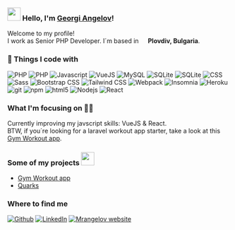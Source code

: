 ### <img src="https://media.giphy.com/media/hvRJCLFzcasrR4ia7z/giphy.gif" width="30px"> Hello, I'm [Georgi Angelov](https://mrangelov.ga/#AboutMe)!
<p>Welcome to my profile! </br>
I work as Senior PHP Developer. I´m based in <img src="https://www.flaticon.com/svg/static/icons/svg/197/197502.svg" width="13"/> <b>Plovdiv, Bulgaria</b>.


<h3>🔭 Things I code with</h3>
<p>
  <img alt="PHP" src="https://img.shields.io/badge/-Laravel-F05340?style=flat-square&logo=laravel&logoColor=white" />
  <img alt="PHP" src="https://img.shields.io/badge/-PHP-474A8A?style=flat-square&logo=php&logoColor=white" />
  <img alt="Javascript" src="https://img.shields.io/badge/-Javascript-F0DB4F?style=flat-square&logo=javascript&logoColor=white" />
  <img alt="VueJS" src="https://img.shields.io/badge/-VueJS-4FC08D?style=flat-square&logo=vue.js&logoColor=white" />
  <img alt="MySQL" src="https://img.shields.io/badge/-MySQL-4479A1?style=flat-square&logo=mysql&logoColor=white" />
  <img alt="SQLite" src="https://img.shields.io/badge/-SQLite-003B57?style=flat-square&logo=sqlite&logoColor=white" />
  <img alt="SQLite" src="https://img.shields.io/badge/-Linux-FCC624?style=flat-square&logo=linux&logoColor=white" />
  <img alt="CSS" src="https://img.shields.io/badge/-CSS-1572B6?style=flat-square&logo=css3&logoColor=white" />
  <img alt="Sass" src="https://img.shields.io/badge/-Sass-CC6699?style=flat-square&logo=sass&logoColor=white" />
  <img alt="Bootstrap CSS" src="https://img.shields.io/badge/-Bootstrap-7952B3?style=flat-square&logo=bootstrap&logoColor=white" /> 
  <img alt="Tailwind CSS" src="https://img.shields.io/badge/-Tailwind-38B2AC?style=flat-square&logo=tailwind%20css&logoColor=white" /> 
  <img alt="Webpack" src="https://img.shields.io/badge/-Webpack-8DD6F9?style=flat-square&logo=webpack&logoColor=white" /> 
  <img alt="Insomnia" src="https://img.shields.io/badge/-Insomnia-5849BE?style=flat-square&logo=insomnia&logoColor=white" />
  <img alt="Heroku" src="https://img.shields.io/badge/-Heroku-430098?style=flat-square&logo=heroku&logoColor=white" />
  <img alt="git" src="https://img.shields.io/badge/-Git-F05032?style=flat-square&logo=git&logoColor=white" />
  <img alt="npm" src="https://img.shields.io/badge/-NPM-CB3837?style=flat-square&logo=npm&logoColor=white" />
  <img alt="html5" src="https://img.shields.io/badge/-HTML5-E34F26?style=flat-square&logo=html5&logoColor=white" />
  <img alt="Nodejs" src="https://img.shields.io/badge/-Nodejs-43853d?style=flat-square&logo=Node.js&logoColor=white" />
  <img alt="React" src="https://img.shields.io/badge/-React-61DAFB?style=flat-square&logo=react&logoColor=white" />
</p>

### What I'm focusing on 👨‍💻

Currently improving my javscript skills: VueJS & React.<br />
BTW, if you´re looking for a laravel workout app starter, take a look at this [Gym Workout app](https://github.com/mrangelovofficial/workout_app).

### Some of my projects <img src="https://emojis.slackmojis.com/emojis/images/1520808873/3643/cool-doge.gif?1520808873" width="30px">

* [Gym Workout app](https://github.com/mrangelovofficial/workout_app)
* [Quarks](https://github.com/mrangelovofficial/Quarks)


<h3>Where to find me</h3>
<p><a href="https://github.com/mrangelovofficial" target="_blank"><img alt="Github" src="https://img.shields.io/badge/GitHub-%2312100E.svg?&style=for-the-badge&logo=Github&logoColor=white" /></a>
  <a href="https://www.linkedin.com/in/mr-angelov/" target="_blank"><img alt="LinkedIn" src="https://img.shields.io/badge/linkedin-%230077B5.svg?&style=for-the-badge&logo=linkedin&logoColor=white" /></a> 
  <a href="https://mrangelov.ga/" target="_blank"><img alt="Mrangelov website" src="https://img.shields.io/badge/Mr.Angelov-black?&style=for-the-badge&logo=&logoColor=white" /></a>
</p>


